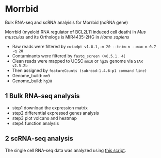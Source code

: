 # Morrbid
Bulk RNA-seq and scRNA analyisis for Morrbid (ncRNA gene)


Morrbid (myeloid RNA regulator of BCL2L11 induced cell death) in *Mus musculus* and its Orthologs is MIR4435-2HG in *Homo sapiens*


- Raw reads were filtered by `cutadpt v1.8.1,-m 20 --trim-n --max-n 0.7 -q 20`
- Contaminants were filtered by `fastq_screen (v0.5.1. 4)`
- Clean reads were mapped to UCSC `mm10` or `hg38` genome via `STAR v2.5.2b`
- Then assigned by `featureCounts (subread-1.4.6-p1 command line)`
- Genome_build: `mm9`
- Genome_build: `hg38`



## 1 Bulk RNA-seq analysis

- step1 download the expression matrix
- step2 differential expressed genes analysis
- step3 plot volcano and heatmap
- step4 function analysis

## 2 scRNA-seq analysis
The single cell RNA-seq data was analyzed using [this script](https://github.com/jlchen5/Morrbid/blob/main/Untitled.ipynb).
